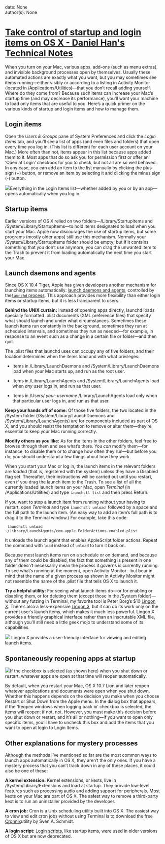 
date: None  
author(s): None  

# [Take control of startup and login items on OS X - Daniel Han's Technical Notes](https://sites.google.com/site/xiangyangsite/home/technical-tips/os-x-tips/take-control-of-startup-and-login-items)

When you turn on your Mac, various apps, add-ons (such as menu extras), and invisible background processes open by themselves. Usually these automated actions are exactly what you want, but you may sometimes see items running—either visibly or according to a listing in Activity Monitor (located in /Applications/Utilities)—that you don’t recall adding yourself. Where do they come from? Because such items can increase your Mac’s startup time (and may decrease its performance), you’ll want your machine to load only items that are useful to you. Here’s a quick primer on the various kinds of startup and login items and how to manage them.

## Login items

Open the _Users & Groups_ pane of System Preferences and click the _Login Items_ tab, and you’ll see a list of apps (and even files and folders) that open every time you log in. (This list is different for each user account on your Mac.) More often than not, items appear in this list because apps added them to it. Most apps that do so ask you for permission first or offer an ‘Open at Login’ checkbox for you to check, but not all are so well behaved. In any case, you can add an item to the list manually by clicking the plus sign (+) button, or remove an item by selecting it and clicking the minus sign (-) button.

![](http://images.techhive.com/images/article/2013/08/loginitems-100052043-large.png)Everything in the Login Items list—whether added by you or by an app—opens automatically when you log in.

## Startup items

Earlier versions of OS X relied on two folders—/Library/StartupItems and /System/Library/StartupItems—to hold items designated to load when you start your Mac. Apple now discourages the use of startup items, but some programs (mostly older apps) still use this mechanism. Normally your /System/Library/StartupItems folder should be empty; but if it contains something that you don’t use anymore, you can drag the unwanted item to the Trash to prevent it from loading automatically the next time you start your Mac.

## Launch daemons and agents

Since OS X 10.4 Tiger, Apple has given developers another mechanism for launching items automatically: [launch daemons and agents](https://developer.apple.com/library/mac/documentation/MacOSX/Conceptual/BPSystemStartup/Chapters/CreatingLaunchdJobs.html), controlled by the[`launchd` process](http://en.wikipedia.org/wiki/Launchd). This approach provides more flexibility than either login items or startup items, but it is less transparent to users.

 **Behind the UNIX curtain:** Instead of opening apps directly, launchd loads specially formatted .plist documents (XML preference files) that specify what should launch and under what circumstances. Sometimes these launch items run constantly in the background, sometimes they run at scheduled intervals, and sometimes they run as needed—for example, in response to an event such as a change in a certain file or folder—and then quit.

The .plist files that launchd uses can occupy any of five folders, and their location determines when the items load and with what privileges:

  * Items in /Library/LaunchDaemons and /System/Library/LaunchDaemons load when your Mac starts up, and run as the root user.

  * Items in /Library/LaunchAgents and /System/Library/LaunchAgents load when _any_ user logs in, and run as that user.

  * Items in /Users/ _your-username_ /Library/LaunchAgents load only when that particular user logs in, and run as that user.




 **Keep your hands off of some:** Of those five folders, the two located in the /System folder (/System/Library/LaunchDaemons and /System/Library/LaunchAgents) are for components included as part of OS X, and you should resist the temptation to remove or alter them—they’re essential to keep your Mac running correctly.

 **Modify others as you like:** As for the items in the other folders, feel free to browse through them and see what’s there. You _can_ modify them—for instance, to disable them or to change how often they run—but before you do, you should understand a few things about how they work.

When you start your Mac or log in, the launch items in the relevant folders are _loaded_ (that is, registered with the system) unless they have a Disabled flag set. Thereafter, their instructions will be carried out until you restart, even if you drag the launch item to the Trash. To see a list of all the currently loaded launch items on your Mac, open _Terminal_ (in /Applications/Utilities) and type `launchctl list` and then press Return.

If you want to stop a launch item from running without your having to restart, open _Terminal_ and type `launchctl unload `followed by a space and the full path to the launch item. (An easy way to add an item’s full path is to drag it to the Terminal window.) For example, take this code:
    
    
     launchctl unload ~/Library/LaunchAgents/com.apple.FolderActions.enabled.plist 

It unloads the launch agent that enables AppleScript folder actions. Repeat the command with `load` instead of `unload` to turn it back on.

Because most launch items run on a schedule or on demand, and because any of them could be disabled, the fact that something is present in one folder doesn’t necessarily mean the process it governs is currently running. To see what’s running at the moment, open Activity Monitor—but bear in mind that the name of a given process as shown in Activity Monitor might not resemble the name of the .plist file that tells OS X to launch it.

 **Try a helpful utility:** For seeing what launch items do—or for enabling or disabling them, or for deleting them (except those in the /System folder)—without any futzing in Terminal, my favorite tool is Peter Borg’s $10 [Lingon X](http://www.peterborgapps.com/lingon/). There’s also a less-expensive [Lingon 3](http://target.georiot.com/Proxy.ashx?TSID=14156&GR_URL=https%3A%2F%2Fitunes.apple.com%2Fgb%2Fapp%2Flingon-3%2Fid450201424%3Fls%3D1%26mt%3D12), but it can do its work only on the current user’s launch items, which makes it much less powerful. Lingon X provides a friendly graphical interface rather than an inscrutable XML file, although you’ll still need a little geek mojo to understand some of its capabilities.

![](http://images.techhive.com/images/article/2013/08/lingon-100052044-large.png) Lingon X provides a user-friendly interface for viewing and editing launch items.

## Spontaneously reopening apps at startup 

![](http://images.techhive.com/images/article/2013/08/resume-100052042-medium.png)If the checkbox is selected (as shown here) when you shut down or restart, whatever apps are open at that time will reopen automatically.

By default, when you restart your Mac, OS X 10.7 Lion and later reopen whatever applications and documents were open when you shut down. Whether this happens depends on the decision you make when you choose Restart or Shut Down from the Apple menu. In the dialog box that appears, if the ‘Reopen windows when logging back in’ checkbox is selected, the items will reopen; if not, not. However, you must make this decision before you shut down or restart, and it’s all or nothing—if you want to open only specific items, you’ll have to uncheck this box and add the items that you want to open at login to Login Items.

## Other explanations for mystery processes

Although the methods I’ve mentioned so far are the most common ways to launch apps automatically in OS X, they aren’t the only ones. If you have a mystery process that you can’t track down in any of these places, it could also be one of these:

 **A kernel extension:** Kernel extensions, or kexts, live in /System/Library/Extensions and load at startup. They provide low-level features such as processing audio and adding support for peripherals. Most kexts on your Mac are part of OS X. The safest way to remove a third-party kext is to run an uninstaller provided by the developer.

 **A cron job:** Cron is a Unix scheduling utility built into OS X. The easiest way to view and edit cron jobs without using Terminal is to download the free [Cronnix](https://code.google.com/p/cronnix/)utility by Sven A. Schmidt.

 **A login script:** [Login scripts](https://developer.apple.com/library/mac/documentation/MacOSX/Conceptual/BPSystemStartup/Chapters/CustomLogin.html), like startup items, were used in older versions of OS X but are now deprecated.

